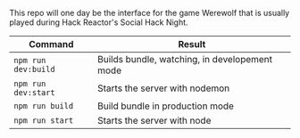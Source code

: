 This repo will one day be the interface for the game Werewolf that is usually played during Hack Reactor's Social Hack Night.

Command | Result
----------|---------
`npm run dev:build` | Builds bundle, watching, in developement mode
`npm run dev:start` | Starts the server with nodemon
`npm run build` | Build bundle in production mode
`npm run start` | Starts the server with node